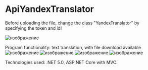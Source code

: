# ApiYandexTranslator

Before uploading the file, change the class "YandexTranslator" by specifying the token and id!

![изображение](https://user-images.githubusercontent.com/63222456/169681598-2fae918e-b9bd-4ad5-b91f-e1baaefd2bcb.png)

Program functionality: text translation, with file download available
![изображение](https://user-images.githubusercontent.com/63222456/169681671-b4681cff-9bf1-4446-bac8-82665349e65f.png)
![изображение](https://user-images.githubusercontent.com/63222456/169681672-13d28302-c927-4333-a1ea-77eabf65e58d.png)
![изображение](https://user-images.githubusercontent.com/63222456/169681677-d64d250c-d042-46d5-97e6-e3e229d24d2a.png)
![изображение](https://user-images.githubusercontent.com/63222456/169681681-c99c2fd1-488b-4e17-bfe4-1d0e3a1da5e1.png)

Technologies used:
.NET 5.0, ASP.NET Core with MVC.


